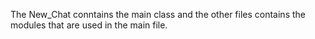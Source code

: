 The New_Chat conntains the main class and the other files contains the modules that are used in the main file.
